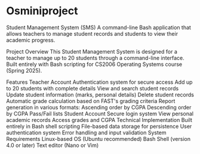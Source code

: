 # Osminiproject
Student Management System (SMS)
A command-line Bash application that allows teachers to manage student records and students to view their academic progress.

Project Overview
This Student Management System is designed for a teacher to manage up to 20 students through a command-line interface. Built entirely with Bash scripting for CS2006 Operating Systems course (Spring 2025).

Features
Teacher Account
Authentication system for secure access
Add up to 20 students with complete details
View and search student records
Update student information (marks, personal details)
Delete student records
Automatic grade calculation based on FAST's grading criteria
Report generation in various formats:
Ascending order by CGPA
Descending order by CGPA
Pass/Fail lists
Student Account
Secure login system
View personal academic records
Access grades and CGPA
Technical Implementation
Built entirely in Bash shell scripting
File-based data storage for persistence
User authentication system
Error handling and input validation
System Requirements
Linux-based OS (Ubuntu recommended)
Bash Shell (version 4.0 or later)
Text editor (Nano or Vim)
